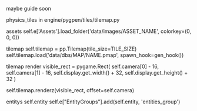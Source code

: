 maybe guide soon

physics_tiles in engine/pygpen/tiles/tilemap.py

 assets
self.e['Assets'].load_folder('data/images/ASSET_NAME', colorkey=(0, 0, 0))

 tilemap
self.tilemap = pp.Tilemap(tile_size=TILE_SIZE)
self.tilemap.load('data/dbs/MAP/NAME.pmap', spawn_hook=gen_hook())

 tilemap render
visible_rect = pygame.Rect(
    self.camera[0] - 16, 
    self.camera[1] - 16,
    self.display.get_width() + 32, 
    self.display.get_height() + 32
)

self.tilemap.renderz(visible_rect, offset=self.camera)

 entitys
self.entity
self.e["EntityGroups"].add(self.entity, 'entities_group')